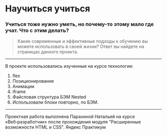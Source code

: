 # Научиться учиться
### Учиться тоже нужно уметь, но почему-то этому мало где учат. Что с этим делать?

> Какие современные и эффективные подходы к обучению вы можете использовать в своей жизни?
Ответ вы найдете на страницах данного проекта.
***
В проекте использовались изученные на курсе технологии:
1. flex
2. Позиционирование
3. Анимации
4. iframe
4. Файсловая структура БЭМ Nested
5. Использовали блоки повторно, по БЭМ.
***
Проектная работа выполнена Парахиной Натальей на курсе «Веб‑разработчик» после прохождения модуля "Расширенные возможности HTML и CSS".
Яндекс Практикум

